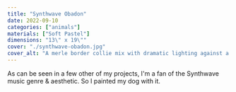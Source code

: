```yaml
---
title: "Synthwave Obadon"
date: 2022-09-10
categories: ["animals"]
materials: ["Soft Pastel"]
dimensions: "13\" x 19\""
cover: "./synthwave-obadon.jpg"
cover_alt: "A merle border collie mix with dramatic lighting against a synthwave sunset"
---
```

As can be seen in a few other of my projects, I'm a fan of the Synthwave music genre & aesthetic. So I painted my dog with it.
